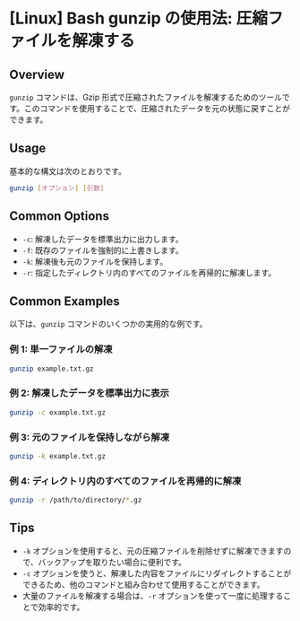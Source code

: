 # [Linux] Bash gunzip の使用法: 圧縮ファイルを解凍する

## Overview
`gunzip` コマンドは、Gzip 形式で圧縮されたファイルを解凍するためのツールです。このコマンドを使用することで、圧縮されたデータを元の状態に戻すことができます。

## Usage
基本的な構文は次のとおりです。

```bash
gunzip [オプション] [引数]
```

## Common Options
- `-c`: 解凍したデータを標準出力に出力します。
- `-f`: 既存のファイルを強制的に上書きします。
- `-k`: 解凍後も元のファイルを保持します。
- `-r`: 指定したディレクトリ内のすべてのファイルを再帰的に解凍します。

## Common Examples
以下は、`gunzip` コマンドのいくつかの実用的な例です。

### 例 1: 単一ファイルの解凍
```bash
gunzip example.txt.gz
```

### 例 2: 解凍したデータを標準出力に表示
```bash
gunzip -c example.txt.gz
```

### 例 3: 元のファイルを保持しながら解凍
```bash
gunzip -k example.txt.gz
```

### 例 4: ディレクトリ内のすべてのファイルを再帰的に解凍
```bash
gunzip -r /path/to/directory/*.gz
```

## Tips
- `-k` オプションを使用すると、元の圧縮ファイルを削除せずに解凍できますので、バックアップを取りたい場合に便利です。
- `-c` オプションを使うと、解凍した内容をファイルにリダイレクトすることができるため、他のコマンドと組み合わせて使用することができます。
- 大量のファイルを解凍する場合は、`-r` オプションを使って一度に処理することで効率的です。